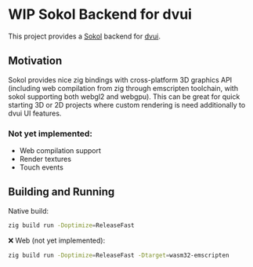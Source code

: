 # WIP Sokol Backend for dvui

This project provides a [Sokol](https://github.com/floooh/sokol) backend for [dvui](https://github.com/david-vanderson/dvui). 

## Motivation

Sokol provides nice zig bindings with cross-platform 3D graphics API (including web compilation from zig through emscripten toolchain, with sokol supporting both webgl2 and webgpu). 
This can be great for quick starting 3D or 2D projects where custom rendering is need additionally to dvui UI features. 

### Not yet implemented:
* Web compilation support
* Render textures
* Touch events

## Building and Running

Native build:
```sh
zig build run -Doptimize=ReleaseFast
```

❌ Web  (not yet implemented):
```sh
zig build run -Doptimize=ReleaseFast -Dtarget=wasm32-emscripten
```
